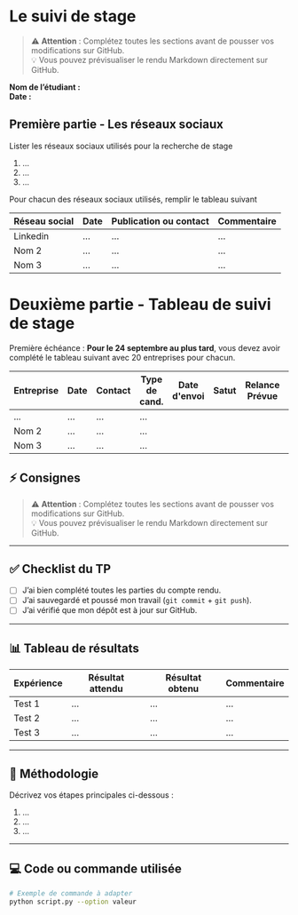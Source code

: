 # Le suivi de stage

> ⚠️ **Attention** : Complétez toutes les sections avant de pousser vos modifications sur GitHub.  
> 💡 Vous pouvez prévisualiser le rendu Markdown directement sur GitHub.

**Nom de l’étudiant :**  
**Date :**

## Première partie - Les réseaux sociaux

Lister les réseaux sociaux utilisés pour la recherche de stage

1. …
2. …
3. …

Pour chacun des réseaux sociaux utilisés, remplir le tableau suivant

| Réseau social | Date | Publication ou contact | Commentaire |
| ------------- | ---- | ---------------------- | ----------- |
| Linkedin      | …    | …                      | …           |
| Nom 2         | …    | …                      | …           |
| Nom 3         | …    | …                      | …           |

# Deuxième partie - Tableau de suivi de stage

Première échéance : **Pour le 24 septembre au plus tard**, vous devez avoir complété le tableau suivant avec 20 entreprises pour chacun.

| Entreprise | Date | Contact | Type de cand. | Date d'envoi | Satut | Relance Prévue | commentaires |
| ---------- | ---- | ------- | ------------- | ------------ | ----- | -------------- | ------------ |
| ...        | …    | …       | …             |
| Nom 2      | …    | …       | …             |
| Nom 3      | …    | …       | …             |

## ⚡ Consignes

> ⚠️ **Attention** : Complétez toutes les sections avant de pousser vos modifications sur GitHub.  
> 💡 Vous pouvez prévisualiser le rendu Markdown directement sur GitHub.

---

## ✅ Checklist du TP

- [ ] J’ai bien complété toutes les parties du compte rendu.
- [ ] J’ai sauvegardé et poussé mon travail (`git commit` + `git push`).
- [ ] J’ai vérifié que mon dépôt est à jour sur GitHub.

---

## 📊 Tableau de résultats

| Expérience | Résultat attendu | Résultat obtenu | Commentaire |
| ---------- | ---------------- | --------------- | ----------- |
| Test 1     | …                | …               | …           |
| Test 2     | …                | …               | …           |
| Test 3     | …                | …               | …           |

---

## 🧪 Méthodologie

Décrivez vos étapes principales ci-dessous :

1. …
2. …
3. …

---

## 💻 Code ou commande utilisée

```bash
# Exemple de commande à adapter
python script.py --option valeur

```
